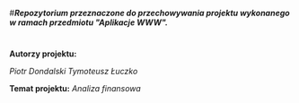 #***Repozytorium przeznaczone do przechowywania projektu wykonanego w ramach przedmiotu "Aplikacje WWW".***
#
**Autorzy projektu:**

*Piotr Dondalski*
*Tymoteusz Łuczko*

**Temat projektu:** 
*Analiza finansowa*
